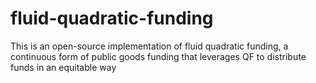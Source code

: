 # fluid-quadratic-funding
This is an open-source implementation of fluid quadratic funding, a continuous form of public goods funding that leverages QF to distribute funds in an equitable way
